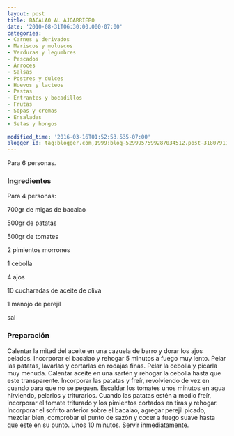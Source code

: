 ```yaml
---
layout: post
title: BACALAO AL AJOARRIERO
date: '2010-08-31T06:30:00.000-07:00'
categories:
- Carnes y derivados
- Mariscos y moluscos
- Verduras y legumbres
- Pescados
- Arroces
- Salsas
- Postres y dulces
- Huevos y lacteos
- Pastas
- Entrantes y bocadillos
- Frutas
- Sopas y cremas
- Ensaladas
- Setas y hongos
 
modified_time: '2016-03-16T01:52:53.535-07:00'
blogger_id: tag:blogger.com,1999:blog-5299957599287034512.post-3180791103432977118
---
```


Para 6 personas.

<h3>Ingredientes</h3>

Para 4 personas:

700gr de migas de bacalao

500gr de patatas

500gr de tomates

2 pimientos morrones

1 cebolla

4 ajos

10 cucharadas de aceite de oliva

1 manojo de perejil

sal

<h3>Preparación</h3>

Calentar la mitad del aceite en una cazuela de barro y dorar los ajos pelados. Incorporar el bacalao y rehogar 5 minutos a fuego muy lento. Pelar las patatas, lavarlas y cortarlas en rodajas finas. Pelar la cebolla y picarla muy menuda. Calentar aceite en una sartén y rehogar la cebolla hasta que este transparente. Incorporar las patatas y freír, revolviendo de vez en cuando para que no se peguen. Escaldar los tomates unos minutos en agua hirviendo, pelarlos y triturarlos. Cuando las patatas estén a medio freír, incorporar el tomate triturado y los pimientos cortados en tiras y rehogar. Incorporar el sofrito anterior sobre el bacalao, agregar perejil picado, mezclar bien, comprobar el punto de sazón y cocer a fuego suave hasta que este en su punto. Unos 10 minutos. Servir inmediatamente.

